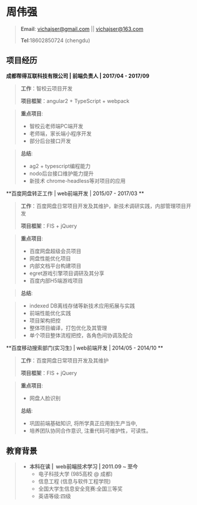 周伟强
===

> **Email**: vichajser@gmail.com || vichajser@163.com
> 
> **Tel**:18602850724  (chengdu)

## 项目经历 ##

**成都帮得互联科技有限公司 | 前端负责人 |  2017/04 - 2017/09**
>  **工作**：智校云项目开发
>  
> **项目框架**：angular2 + TypeScript + webpack

> **重点项目**: 
> 
> - 智校云老师端PC端开发
> - 老师端，家长端小程序开发
> - 部分后台接口开发


> **总结**: 
> 
> -  ag2 + typescript编程能力
> -  nodo后台接口维护能力提升
> -  新技术 chrome-headless等对项目的应用

**百度网盘转正工作 | web前端开发 | 2015/07 - 2017/03 **
>  **工作**：百度网盘日常项目开发及其维护，新技术调研实践，内部管理项目开发
>  
> **项目框架**：FIS + jQuery

> **重点项目**: 
> 
>  - 百度网盘超级会员项目
>  - 网盘性能优化项目
>  - 内部文档平台构建项目
>  - egret游戏引擎项目调研及其分享
>  - 百度内部H5端游戏项目

>**总结**: 

> - indexed DB离线存储等新技术应用拓展与实践
> - 前端性能优化实践
> - 项目架构把控
> - 整体项目编译，打包优化及其管理
> - 单个项目整体流程把控，各角色间协调及配合

**百度移动搜索部门(实习生) | web前端开发 |  2014/05 - 2014/10 **
>  **工作**：百度网盘日常项目开发及其维护
>  
> **项目框架**：FIS + jQuery

> **重点项目**: 
>
>  - 网盘人脸识别
>  
> **总结**:
> 
>  - 巩固前端基础知识, 将所学真正应用到生产当中,
>  - 培养团队协同合作意识, 注重代码可维护性，可读性。


## 教育背景 ##

>  - **本科在读&nbsp;|&nbsp; web前端技术学习&nbsp;|&nbsp;2011.09 ~ 至今**
>      -  电子科技大学 (985高校 @ 成都)
>      -  信息工程 (信息与软件工程学院)
>      -  全国大学生信息安全竞赛:全国三等奖
>      -  英语等级:四级
 


